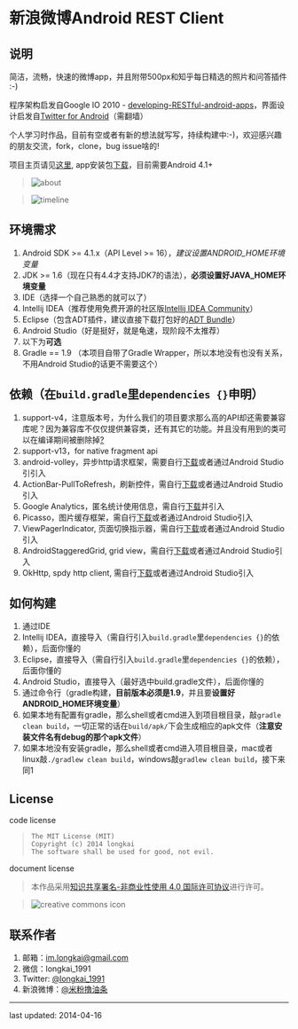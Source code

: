 新浪微博Android REST Client
=====================
## 说明
简洁，流畅，快速的微博app，并且附带500px和知乎每日精选的照片和问答插件 :-)

程序架构启发自Google IO 2010 - [developing-RESTful-android-apps][]，界面设计启发自[Twitter for Android][]（需翻墙）

个人学习时作品，目前有空或者有新的想法就写写，持续构建中:-)，欢迎感兴趣的朋友交流，fork，clone，bug issue啥的!

项目主页请见[这里][project-host], app安装包[下载][download]，目前需要Android 4.1+

> ![about][]

> ![timeline][]

## 环境需求
1. Android SDK >= 4.1.x（API Level >= 16），*建议设置ANDROID_HOME环境变量*
2. JDK >= 1.6（现在只有4.4才支持JDK7的语法），**必须设置好JAVA_HOME环境变量**
3. IDE（选择一个自己熟悉的就可以了）
 1. Intellij IDEA（推荐使用免费开源的社区版[Intellij IDEA Community][]）
 2. Eclipse（包含ADT插件，建议直接下载打包好的[ADT Bundle][]）
 3. Android Studio（好是挺好，就是龟速，现阶段不太推荐）
4. 以下为**可选**
 1. Gradle == 1.9 （本项目自带了Gradle Wrapper，所以本地没有也没有关系，不用Android Studio的话更不需要这个）

## 依赖（在``build.gradle``里``dependencies {}``申明）
1. support-v4，注意版本号，为什么我们的项目要求那么高的API却还需要兼容库呢？因为兼容库不仅仅提供兼容类，还有其它的功能。并且没有用到的类可以在编译期间被删除掉[?][ProGuard]
2. support-v13，for native fragment api
3. android-volley，异步http请求框架，需要自行[下载][volley]或者通过Android Studio引引入
4. ActionBar-PullToRefresh，刷新控件，需自行[下载][pull2refresh]或者通过Android Studio引入
5. Google Analytics，匿名统计使用信息，需自行[下载][Google Analytics]并引入
6. Picasso，图片缓存框架，需自行[下载][Picasso]或者通过Android Studio引入
7. ViewPagerIndicator, 页面切换指示器，需自行[下载][ViewPagerIndicator]或者通过Android Studio引入
8. AndroidStaggeredGrid, grid view，需自行[下载][AndroidStaggeredGrid]或者通过Android Studio引入
9. OkHttp, spdy http client, 需自行[下载][OkHttp]或者通过Android Studio引入

## 如何构建
1. 通过IDE
 1. Intellij IDEA，直接导入（需自行引入``build.gradle``里``dependencies {}``的依赖），后面你懂的
 2. Eclipse，直接导入（需自行引入``build.gradle``里``dependencies {}``的依赖），后面你懂的
 3. Android Studio，直接导入（最好选中build.gradle文件），后面你懂的
2. 通过命令行（gradle构建，**目前版本必须是1.9**，并且要**设置好ANDROID_HOME环境变量**）
 1. 如果本地有配置有gradle，那么shell或者cmd进入到项目根目录，敲``gradle clean build``，一切正常的话在``build/apk/``下会生成相应的apk文件（**注意安装文件名有debug的那个apk文件**）
 2. 如果本地没有安装gradle，那么shell或者cmd进入项目根目录，mac或者linux敲``./gradlew clean build``，windows敲``gradlew clean build``，接下来同1

## License
code license
> ```
> The MIT License (MIT)
> Copyright (c) 2014 longkai
> The software shall be used for good, not evil.
> ```

document license
> 本作品采用[知识共享署名-非商业性使用 4.0 国际许可协议][creative commons license]进行许可。

>![][creative commons icon]

## 联系作者
1. 邮箱：im.longkai@gmail.com
2. 微信：longkai_1991
3. Twitter: [@longkai_1991][]
4. 新浪微博：[@米粉撸油条][]

---
last updated: 2014-04-16

[developing-RESTful-android-apps]: http://www.google.com/events/io/2010/sessions/developing-RESTful-android-apps.html "developing-RESTful-android-apps"
[Twitter for Android]: https://about.twitter.com/zh-hans/products/android "twitter for android"
[Intellij IDEA Community]: http://www.jetbrains.com/idea/ "Intellij IDEA"
[ADT Bundle]: http://developer.android.com/sdk/index.html "ADT Bundle"
[ProGuard]: http://proguard.sourceforge.net/index.html "ProGuard"
[volley]: https://android.googlesource.com/platform/frameworks/volley "android-volley"
[pull2refresh]: https://github.com/chrisbanes/ActionBar-PullToRefresh "ActionBar-PullToRefresh"
[Google Analytics]: https://developers.google.com/analytics/devguides/collection/android/v3/ "Google Analytics v3"
[Picasso]: http://square.github.io/picasso/ "Picasso"
[ViewPagerIndicator]: http://viewpagerindicator.com/ "ViewPagerIndicator"
[AndroidStaggeredGrid]: https://github.com/etsy/AndroidStaggeredGrid "AndroidStaggeredGrid"
[OkHttp]: http://square.github.io/okhttp/ "OkHttp"
[@米粉撸油条]: http://weibo.com/coding4fun "sina weibo"
[@longkai_1991]: https://twitter.com/longkai_1991 "twitter"
[creative commons icon]: http://i.creativecommons.org/l/by-nc/4.0/88x31.png "creative commons icon"
[creative commons license]: http://creativecommons.org/licenses/by-nc/4.0/deed.zh "creative commons license"

[about]: https://farm3.staticflickr.com/2841/13335333864_b3c25109a6_o.png "about"
[timeline]: https://farm3.staticflickr.com/2881/13335091823_7e7d82f215_o.png "timeline"
[project-host]: http://longkai.github.io/catnut/ "project-host"
[download]: https://dl.dropboxusercontent.com/u/96034496/apps/catnut-latest.apk "下载apk文件"
